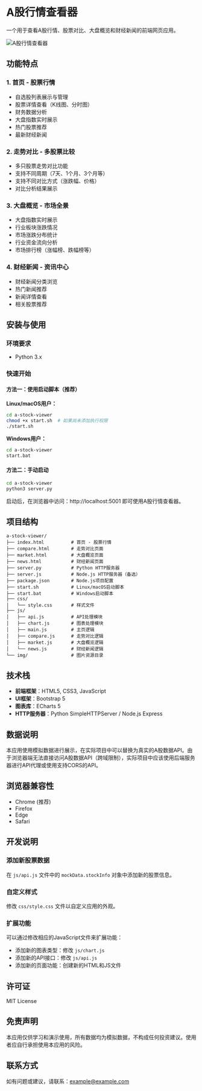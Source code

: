 # A股行情查看器

一个用于查看A股行情、股票对比、大盘概览和财经新闻的前端网页应用。

![A股行情查看器](https://via.placeholder.com/800x400?text=A股行情查看器)

## 功能特点

### 1. 首页 - 股票行情

- 自选股列表展示与管理
- 股票详情查看（K线图、分时图）
- 财务数据分析
- 大盘指数实时展示
- 热门股票推荐
- 最新财经新闻

### 2. 走势对比 - 多股票比较

- 多只股票走势对比功能
- 支持不同周期（7天、1个月、3个月等）
- 支持不同对比方式（涨跌幅、价格）
- 对比分析结果展示

### 3. 大盘概览 - 市场全景

- 大盘指数实时展示
- 行业板块涨跌情况
- 市场涨跌分布统计
- 行业资金流向分析
- 市场排行榜（涨幅榜、跌幅榜等）

### 4. 财经新闻 - 资讯中心

- 财经新闻分类浏览
- 热门新闻推荐
- 新闻详情查看
- 相关股票推荐

## 安装与使用

### 环境要求

- Python 3.x

### 快速开始

#### 方法一：使用启动脚本（推荐）

**Linux/macOS用户：**

```bash
cd a-stock-viewer
chmod +x start.sh  # 如果尚未添加执行权限
./start.sh
```

**Windows用户：**

```bash
cd a-stock-viewer
start.bat
```

#### 方法二：手动启动

```bash
cd a-stock-viewer
python3 server.py
```

启动后，在浏览器中访问：http://localhost:5001 即可使用A股行情查看器。

## 项目结构

```
a-stock-viewer/
├── index.html          # 首页 - 股票行情
├── compare.html        # 走势对比页面
├── market.html         # 大盘概览页面
├── news.html           # 财经新闻页面
├── server.py           # Python HTTP服务器
├── server.js           # Node.js HTTP服务器（备选）
├── package.json        # Node.js项目配置
├── start.sh            # Linux/macOS启动脚本
├── start.bat           # Windows启动脚本
├── css/
│   └── style.css       # 样式文件
├── js/
│   ├── api.js          # API处理模块
│   ├── chart.js        # 图表处理模块
│   ├── main.js         # 主页逻辑
│   ├── compare.js      # 走势对比逻辑
│   ├── market.js       # 大盘概览逻辑
│   └── news.js         # 财经新闻逻辑
└── img/                # 图片资源目录
```

## 技术栈

- **前端框架**：HTML5, CSS3, JavaScript
- **UI框架**：Bootstrap 5
- **图表库**：ECharts 5
- **HTTP服务器**：Python SimpleHTTPServer / Node.js Express

## 数据说明

本应用使用模拟数据进行展示，在实际项目中可以替换为真实的A股数据API。由于浏览器端无法直接访问A股数据API（跨域限制），实际项目中应该使用后端服务器进行API代理或使用支持CORS的API。

## 浏览器兼容性

- Chrome (推荐)
- Firefox
- Edge
- Safari

## 开发说明

### 添加新股票数据

在 `js/api.js` 文件中的 `mockData.stockInfo` 对象中添加新的股票信息。

### 自定义样式

修改 `css/style.css` 文件以自定义应用的外观。

### 扩展功能

可以通过修改相应的JavaScript文件来扩展功能：

- 添加新的图表类型：修改 `js/chart.js`
- 添加新的API接口：修改 `js/api.js`
- 添加新的页面功能：创建新的HTML和JS文件

## 许可证

MIT License

## 免责声明

本应用仅供学习和演示使用，所有数据均为模拟数据，不构成任何投资建议。使用者应自行承担使用本应用的风险。

## 联系方式

如有问题或建议，请联系：example@example.com